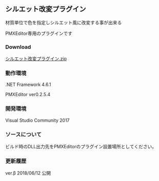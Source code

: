 ## シルエット改変プラグイン

材質単位で色を指定しシルエット風に改変する事が出来る

PMXEditor専用のプラグインです


### Download
[シルエット改変プラグイン.zip](https://github.com/QWERTYKY/SilhouetteModificationPlugin/files/2094734/default.zip)


### 動作環境
.NET Framework 4.6.1

PMXEditor   ver0.2.5.4


### 開発環境
Visual Studio Community 2017


### ソースについて
ビルド時のDLL出力先をPMXEditorのプラグイン設置場所としてください。


### 更新履歴
ver.β   2018/06/12    公開
